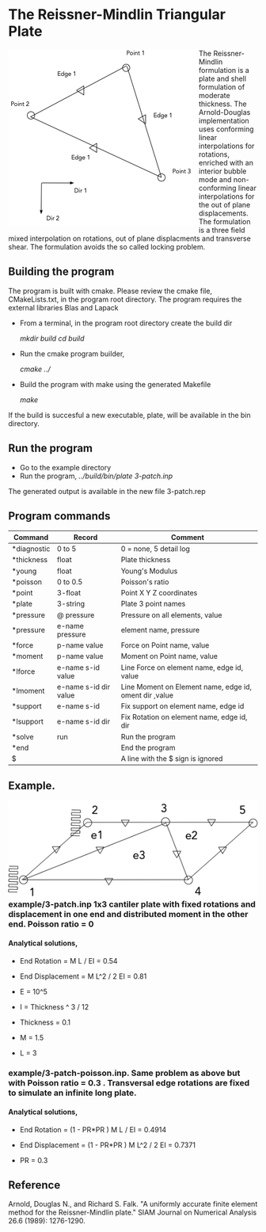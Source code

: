 
# The Reissner-Mindlin Triangular Plate
<img style="float: left;" src="resource/element.png">

The Reissner-Mindlin formulation is a plate and shell formulation of moderate thickness. The Arnold-Douglas implementation uses conforming linear interpolations for rotations, enriched with an interior bubble mode and non-conforming linear interpolations for the out of plane displacements. The formulation is a three field mixed interpolation on rotations, out of plane displacments and transverse shear. The formulation avoids the so called locking problem.

## Building the program
The program is built with cmake. Please
review the cmake file, CMakeLists.txt, in the program root directory.
The program requires the external libraries Blas and Lapack

* From a terminal, in the program root directory create the build dir

  *mkdir build*
  *cd    build*

* Run the cmake program builder,

  *cmake ../*

* Build the program with make using the generated Makefile

  *make*

If the build is succesful a new executable, plate,  will be available in the bin directory.
## Run the program

* Go to the example directory
* Run the program,
  *../build/bin/plate 3-patch.inp*

The generated output is available in the new file 3-patch.rep

## Program commands
Command | Record |Comment |
------------|-------|-------------------------|
*diagnostic | 0 to 5 | 0 = none, 5 detail log
*thickness  | float  | Plate thickness
*young      | float  | Young's Modulus
*poisson    | 0 to 0.5 | Poisson's ratio
*point      | 3-float  | Point X Y Z coordinates
*plate      | 3-string | Plate 3 point names
*pressure   | @ pressure  | Pressure on all elements, value
*pressure   | e-name pressure | element name, pressure
*force      | p-name value | Force on Point name, value
*moment     | p-name value | Moment on Point name, value
*lforce     | e-name s-id value | Line Force on element name, edge id, value
*lmoment    | e-name s-id dir value | Line Moment on Element name, edge id, oment dir ,value
*support    | e-name s-id  | Fix support on element name, edge id
*lsupport   | e-name s-id dir | Fix Rotation on element name, edge id, dir
*solve | run | Run the program
*end | | End the program
$ | | A line with the $ sign is ignored

## Example. 

<img style="float: left;" src="resource/3-plate.png">

### example/3-patch.inp 1x3 cantiler plate with fixed rotations and displacement in one end and distributed moment in the other end. Poisson ratio  = 0

#### Analytical solutions,

* End Rotation     = M L / EI       = 0.54
* End Displacement = M L^2 / 2 EI   = 0.81

* E = 10^5
* I = Thickness ^ 3 / 12
* Thickness = 0.1
* M = 1.5
* L = 3
### example/3-patch-poisson.inp. Same problem as above but with Poisson ratio = 0.3 . Transversal edge rotations are fixed to simulate an infinite long plate.

#### Analytical solutions,

* End Rotation     = (1 - PR*PR ) M L / EI       = 0.4914
* End Displacement = (1 - PR*PR ) M L^2 / 2 EI   = 0.7371

* PR = 0.3


## Reference
Arnold, Douglas N., and Richard S. Falk. "A uniformly accurate finite element method for the Reissner-Mindlin plate." SIAM Journal on Numerical Analysis 26.6 (1989): 1276-1290.